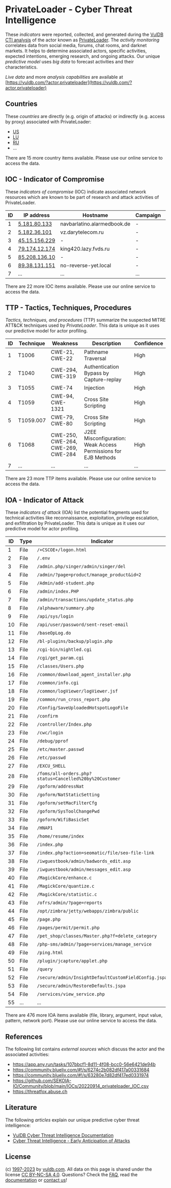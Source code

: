 # PrivateLoader - Cyber Threat Intelligence

These _indicators_ were reported, collected, and generated during the [VulDB CTI analysis](https://vuldb.com/?kb.cti) of the actor known as [PrivateLoader](https://vuldb.com/?actor.privateloader). The _activity monitoring_ correlates data from social media, forums, chat rooms, and darknet markets. It helps to determine associated actors, specific activities, expected intentions, emerging research, and ongoing attacks. Our unique _predictive model_ uses _big data_ to forecast activities and their characteristics.

_Live data_ and more _analysis capabilities_ are available at [https://vuldb.com/?actor.privateloader](https://vuldb.com/?actor.privateloader)

## Countries

These _countries_ are directly (e.g. origin of attacks) or indirectly (e.g. access by proxy) associated with PrivateLoader:

* [US](https://vuldb.com/?country.us)
* [LU](https://vuldb.com/?country.lu)
* [RU](https://vuldb.com/?country.ru)
* ...

There are 15 more country items available. Please use our online service to access the data.

## IOC - Indicator of Compromise

These _indicators of compromise_ (IOC) indicate associated network resources which are known to be part of research and attack activities of PrivateLoader.

ID | IP address | Hostname | Campaign | Confidence
-- | ---------- | -------- | -------- | ----------
1 | [5.181.80.133](https://vuldb.com/?ip.5.181.80.133) | navbarlatino.alarmedbook.de | - | High
2 | [5.182.36.101](https://vuldb.com/?ip.5.182.36.101) | vz.darytelecom.ru | - | High
3 | [45.15.156.229](https://vuldb.com/?ip.45.15.156.229) | - | - | High
4 | [79.174.12.174](https://vuldb.com/?ip.79.174.12.174) | king420.lazy.fvds.ru | - | High
5 | [85.208.136.10](https://vuldb.com/?ip.85.208.136.10) | - | - | High
6 | [89.38.131.151](https://vuldb.com/?ip.89.38.131.151) | no-reverse-yet.local | - | High
7 | ... | ... | ... | ...

There are 22 more IOC items available. Please use our online service to access the data.

## TTP - Tactics, Techniques, Procedures

_Tactics, techniques, and procedures_ (TTP) summarize the suspected MITRE ATT&CK techniques used by _PrivateLoader_. This data is unique as it uses our predictive model for actor profiling.

ID | Technique | Weakness | Description | Confidence
-- | --------- | -------- | ----------- | ----------
1 | T1006 | CWE-21, CWE-22 | Pathname Traversal | High
2 | T1040 | CWE-294, CWE-319 | Authentication Bypass by Capture-replay | High
3 | T1055 | CWE-74 | Injection | High
4 | T1059 | CWE-94, CWE-1321 | Cross Site Scripting | High
5 | T1059.007 | CWE-79, CWE-80 | Cross Site Scripting | High
6 | T1068 | CWE-250, CWE-264, CWE-269, CWE-284 | J2EE Misconfiguration: Weak Access Permissions for EJB Methods | High
7 | ... | ... | ... | ...

There are 23 more TTP items available. Please use our online service to access the data.

## IOA - Indicator of Attack

These _indicators of attack_ (IOA) list the potential fragments used for technical activities like reconnaissance, exploitation, privilege escalation, and exfiltration by PrivateLoader. This data is unique as it uses our predictive model for actor profiling.

ID | Type | Indicator | Confidence
-- | ---- | --------- | ----------
1 | File | `/+CSCOE+/logon.html` | High
2 | File | `/.env` | Low
3 | File | `/admin.php/singer/admin/singer/del` | High
4 | File | `/admin/?page=product/manage_product&id=2` | High
5 | File | `/Admin/add-student.php` | High
6 | File | `/admin/index.PHP` | High
7 | File | `/admin/transactions/update_status.php` | High
8 | File | `/alphaware/summary.php` | High
9 | File | `/api/sys/login` | High
10 | File | `/api/user/password/sent-reset-email` | High
11 | File | `/baseOpLog.do` | High
12 | File | `/bl-plugins/backup/plugin.php` | High
13 | File | `/cgi-bin/nightled.cgi` | High
14 | File | `/cgi/get_param.cgi` | High
15 | File | `/classes/Users.php` | High
16 | File | `/common/download_agent_installer.php` | High
17 | File | `/common/info.cgi` | High
18 | File | `/common/logViewer/logViewer.jsf` | High
19 | File | `/common/run_cross_report.php` | High
20 | File | `/Config/SaveUploadedHotspotLogoFile` | High
21 | File | `/confirm` | Medium
22 | File | `/controller/Index.php` | High
23 | File | `/cwc/login` | Medium
24 | File | `/debug/pprof` | Medium
25 | File | `/etc/master.passwd` | High
26 | File | `/etc/passwd` | Medium
27 | File | `/EXCU_SHELL` | Medium
28 | File | `/foms/all-orders.php?status=Cancelled%20by%20Customer` | High
29 | File | `/goform/addressNat` | High
30 | File | `/goform/NatStaticSetting` | High
31 | File | `/goform/setMacFilterCfg` | High
32 | File | `/goform/SysToolChangePwd` | High
33 | File | `/goform/WifiBasicSet` | High
34 | File | `/HNAP1` | Low
35 | File | `/home/resume/index` | High
36 | File | `/index.php` | Medium
37 | File | `/index.php?action=seomatic/file/seo-file-link` | High
38 | File | `/iwguestbook/admin/badwords_edit.asp` | High
39 | File | `/iwguestbook/admin/messages_edit.asp` | High
40 | File | `/MagickCore/enhance.c` | High
41 | File | `/MagickCore/quantize.c` | High
42 | File | `/MagickCore/statistic.c` | High
43 | File | `/ofrs/admin/?page=reports` | High
44 | File | `/opt/zimbra/jetty/webapps/zimbra/public` | High
45 | File | `/page.php` | Medium
46 | File | `/pages/permit/permit.php` | High
47 | File | `/pet_shop/classes/Master.php?f=delete_category` | High
48 | File | `/php-sms/admin/?page=services/manage_service` | High
49 | File | `/ping.html` | Medium
50 | File | `/plugin/jcapture/applet.php` | High
51 | File | `/query` | Low
52 | File | `/secure/admin/InsightDefaultCustomFieldConfig.jspa` | High
53 | File | `/secure/admin/RestoreDefaults.jspa` | High
54 | File | `/services/view_service.php` | High
55 | ... | ... | ...

There are 476 more IOA items available (file, library, argument, input value, pattern, network port). Please use our online service to access the data.

## References

The following list contains _external sources_ which discuss the actor and the associated activities:

* https://app.any.run/tasks/107bbcf1-8d11-4f08-bcc0-56e6421de94b
* https://community.blueliv.com/#!/s/6274c2b082df417a00331684
* https://community.blueliv.com/#!/s/63280e7d82df417ed0331974
* https://github.com/SEKOIA-IO/Community/blob/main/IOCs/20220914_privateloader_IOC.csv
* https://threatfox.abuse.ch

## Literature

The following _articles_ explain our unique predictive cyber threat intelligence:

* [VulDB Cyber Threat Intelligence Documentation](https://vuldb.com/?kb.cti)
* [Cyber Threat Intelligence - Early Anticipation of Attacks](https://www.scip.ch/en/?labs.20201022)

## License

(c) [1997-2023](https://vuldb.com/?kb.changelog) by [vuldb.com](https://vuldb.com/?kb.about). All data on this page is shared under the license [CC BY-NC-SA 4.0](https://creativecommons.org/licenses/by-nc-sa/4.0/). Questions? Check the [FAQ](https://vuldb.com/?kb.faq), read the [documentation](https://vuldb.com/?kb) or [contact us](https://vuldb.com/?contact)!
